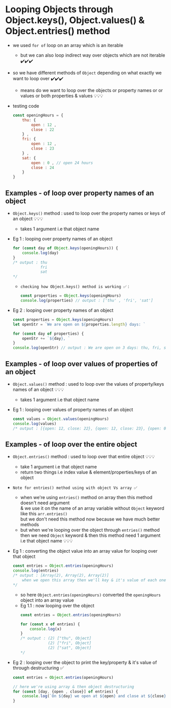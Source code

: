 # Looping Objects through Object.keys(), Object.values() & Object.entries() method

- we used `for of` loop on an array which is an iterable  
    - but we can also loop indirect way over objects which are not iterable ✔️✔️✔️
- so we have different methods of `Object` depending on what exactly we want to loop over ✔️✔️✔️
    - means do we want to loop over the objects or property names or or values or both properties & values 💡💡💡

- testing code 
    ```js
    const openingHours = {
        thu: {
            open : 12 , 
            close : 22
        } , 
        fri: {
            open : 12 , 
            close : 23
        } , 
        sat: {
            open : 0 , // open 24 hours 
            close : 24
        } 
    } 
    ```

## Examples - of loop over property names of an object

- `Object.keys()` method : used to loop over the property names or keys of an object 💡💡💡
    - takes 1 argument i.e that object name  

- Eg 1 : looping over property names of an object
    ```js
    for (const day of Object.keys(openingHours)) {
        console.log(day)
    }
    /* output : thu
                fri
                sat
    */
    ```
    - `checking how Object.keys() method is working ✅` : 
        ```js
        const properties = Object.keys(openingHours)
        console.log(properties) // output : ['thu' , 'fri', 'sat']
        ```

- Eg 2 : looping over property names of an object
    ```js
    const properties = Object.keys(openingHours)
    let openStr = `We are open on ${properties.length} days: `

    for (const day of properties) {
        openStr += `${day}, `
    }
    console.log(openStr) // output : We are open on 3 days: thu, fri, sat
    ```

## Examples - of loop over values of properties of an object 

- `Object.values()` method : used to loop over the values of property/keys names of an object 💡💡💡
    - takes 1 argument i.e that object name  

- Eg 1 : looping over values of property names of an object
    ```js
    const values = Object.values(openingHours)
    console.log(values) 
    /* output : [{open: 12, close: 22}, {open: 12, close: 23}, {open: 0, close: 24}] */
    ```

## Examples - of loop over the entire object

- `Object.entries()` method : used to loop over that entire object 💡💡💡
    - take 1 argument i.e that object name 
    - return two things i.e index value & element/properties/keys of an object 

- `Note for entries() method using with object Vs array ✅` 
    - when we're using `entries()` method on array then this method doesn't need argument <br>
        & we use it on the name of an array variable without `Object` keyword like this `arr.entries()` <br>
        but we don't need this method now because we have much better methods
    - but when we're looping over the object through `entries()` method <br>
        then we need `Object` keyword & then this method need 1 argument i.e that object name 💡💡💡
 
- Eg 1 : converting the object value into an array value for looping over that object
    ```js
    const entries = Object.entries(openingHours)
    console.log(entries) 
    /* output : [Array(2), Array(2), Array(2)]
        when we open this array then we'll key & it's value of each one of them 
    */
    ```
    - so here `Object.entries(openingHours)` converted the `openingHours` object into an array value
    - Eg 1.1 : now looping over the object
        ```js
        const entries = Object.entries(openingHours)

        for (const x of entries) {
            console.log(x)
        } 
        /* output : (2) ["thu", Object]
                    (2) ["fri", Object]
                    (2) ["sat", Object]
        */
        ```

- Eg 2 : looping over the object to print the key/property & it's value of through destructuring ✅
    ```js
    const entries = Object.entries(openingHours)

    // here we're using array & then object destructuring 
    for (const [day, {open , close}] of entries) {
        console.log(`On ${day} we open at ${open} and close at ${close}`)
    } 
    ``` 
